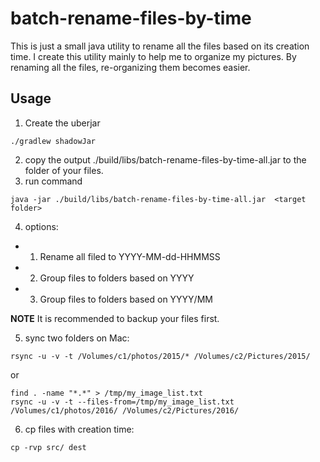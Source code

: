# batch-rename-files-by-time
This is just a small java utility to rename all the files based on its creation time.
I create this utility mainly to help me to organize my pictures. By renaming all the files, re-organizing them becomes easier.

## Usage
1. Create the uberjar
```shell
./gradlew shadowJar
```

2. copy the output ./build/libs/batch-rename-files-by-time-all.jar to the folder of your files.
3. run command

```shesll
java -jar ./build/libs/batch-rename-files-by-time-all.jar  <target folder>
```

4. options:

- 1. Rename all filed to YYYY-MM-dd-HHMMSS
- 2. Group files to folders based on YYYY
- 3. Group files to folders based on YYYY/MM

**NOTE** It is recommended to backup your files first.


5. sync two folders on Mac:
```shell
rsync -u -v -t /Volumes/c1/photos/2015/* /Volumes/c2/Pictures/2015/
```

or

```shell
find . -name "*.*" > /tmp/my_image_list.txt
rsync -u -v -t --files-from=/tmp/my_image_list.txt /Volumes/c1/photos/2016/ /Volumes/c2/Pictures/2016/
```

6. cp files with creation time:
```shell
cp -rvp src/ dest
```
